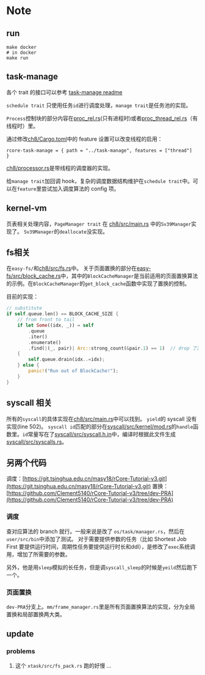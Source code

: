 # Note
## run
```shell
make docker
# in docker
make run
```

## task-manage
各个 trait 的接口可以参考 [task-manage readme](task-manage/README.md)

`schedule trait` 只使用任务`id`进行调度处理，`manage trait`是任务池的实现。

`Process`控制块的部分内容在[proc_rel.rs](task-manage/src/proc_rel.rs)(只有进程时)或者[proc_thread_rel.rs](task-manage/src/proc_thread_rel.rs)（有线程时）里。

通过修改[ch8/Cargo.toml](ch8/Cargo.toml)中的 feature 设置可以改变线程的启用：
```
rcore-task-manage = { path = "../task-manage", features = ["thread"]  }
```

[ch8/processor.rs](ch8/src/processor.rs)是带线程的调度器的实现。

给`manage trait`加回调 hook，复杂的调度数据结构维护在`schedule trait`中。可以在`feature`里尝试加入调度算法的 config 项。

## kernel-vm
页表相关处理内容，`PageManager trait` 在 [ch8/src/main.rs](ch8/src/main.rs) 中的`Sv39Manager`实现了。
`Sv39Manager`的`deallocate`没实现。

## fs相关
在`easy-fs/`和[ch8/src/fs.rs](ch8/src/fs.rs)中。
关于页面置换的部分在[easy-fs/src/block_cache.rs](easy-fs/src/block_cache.rs)中，其中的`BlockCacheManager`是当前适用的页面置换算法的示例。在`BlockCacheManager`的`get_block_cache`函数中实现了置换的控制。

目前的实现：
```rust
// substitute
if self.queue.len() == BLOCK_CACHE_SIZE {
    // from front to tail
    if let Some((idx, _)) = self
        .queue
        .iter()
        .enumerate()
        .find(|(_, pair)| Arc::strong_count(&pair.1) == 1)  // drop 了没有 proc 引用的 block
    {
        self.queue.drain(idx..=idx);
    } else {
        panic!("Run out of BlockCache!");
    }
}
```

## syscall 相关
所有的`syscall`的具体实现在[ch8/src/main.rs](ch8/src/main.rs)中可以找到。
`yield`的 syscall 没有实现(line 502)。
`syscall id`匹配的部分在[syscall/src/kernel/mod.rs](syscall/src/kernel/mod.rs)的`handle`函数里。`id`常量写在了[syscall/src/syscall.h.in](syscall/src/syscall.h.in)中，编译时根据此文件生成[syscall/src/syscalls.rs](syscall/src/syscalls.rs)。

## 另两个代码
调度：[https://git.tsinghua.edu.cn/masy18/rCore-Tutorial-v3.git](https://git.tsinghua.edu.cn/masy18/rCore-Tutorial-v3.git)
置换：[https://github.com/Clement5140/rCore-Tutorial-v3/tree/dev-PRA](https://github.com/Clement5140/rCore-Tutorial-v3/tree/dev-PRA)

### 调度
查对应算法的 branch 就行。一般来说是改了 `os/task/manager.rs`，然后在`user/src/bin`中添加了测试。
对于需要提供参数的任务（比如 Shortest Job First 要提供运行时间，周期性任务要提供运行时长和ddl），是修改了`exec`系统调用，增加了所需要的参数。

另外，他是用`sleep`模拟的长任务，但是调`syscall_sleep`的时候是`yeild`然后跑下一个。

### 页面置换
`dev-PRA`分支上。`mm/frame_manager.rs`里是所有页面置换算法的实现，分为全局置换和局部置换两大类。

## update
### problems
1. 这个 `xtask/src/fs_pack.rs` 跑的好慢 ... 